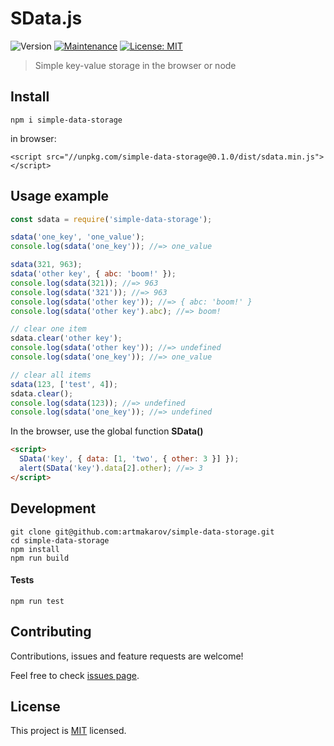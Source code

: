 # SData.js
![Version](https://img.shields.io/badge/version-0.1.0-blue.svg?cacheSeconds=2592000)
[![Maintenance](https://img.shields.io/badge/Maintained%3F-yes-green.svg)](https://github.com/artmakarov/simple-data-storage/graphs/commit-activity)
[![License: MIT](https://img.shields.io/github/license/artmakarov/simple-data-storage)](https://github.com/artmakarov/simple-data-storage/blob/master/LICENSE)

> Simple key-value storage in the browser or node


## Install

```shell script
npm i simple-data-storage
```

in browser:

```
<script src="//unpkg.com/simple-data-storage@0.1.0/dist/sdata.min.js"></script>
```


## Usage example

```js
const sdata = require('simple-data-storage');

sdata('one_key', 'one_value');
console.log(sdata('one_key')); //=> one_value

sdata(321, 963);
sdata('other key', { abc: 'boom!' });
console.log(sdata(321)); //=> 963
console.log(sdata('321')); //=> 963
console.log(sdata('other key')); //=> { abc: 'boom!' }
console.log(sdata('other key').abc); //=> boom!

// clear one item
sdata.clear('other key');
console.log(sdata('other key')); //=> undefined
console.log(sdata('one_key')); //=> one_value

// clear all items
sdata(123, ['test', 4]);
sdata.clear();
console.log(sdata(123)); //=> undefined
console.log(sdata('one_key')); //=> undefined
```

In the browser, use the global function **SData()**

```html
<script>
  SData('key', { data: [1, 'two', { other: 3 }] });
  alert(SData('key').data[2].other); //=> 3
</script>
```

## Development

```shell script
git clone git@github.com:artmakarov/simple-data-storage.git
cd simple-data-storage
npm install
npm run build
```

#### Tests

```shell script
npm run test
```


## Contributing

Contributions, issues and feature requests are welcome!

Feel free to check [issues page](https://github.com/artmakarov/simple-data-storage/issues).


## License

This project is [MIT](https://github.com/artmakarov/simple-data-storage/blob/master/LICENSE) licensed.

